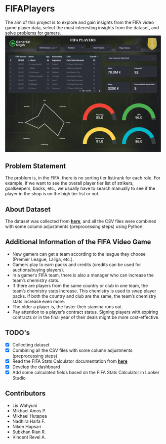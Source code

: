 # FIFAPlayers
The aim of this project is to explore and gain insights from the FIFA video game player data, select the most interesting insights from the dataset, and solve problems for gamers.
![FIFA Players Dashboard](DashboardInterface.png)

## Problem Statement
The problem is, in the FIFA, there is no sorting tier list/rank for each role. For example, if we want to see the overall player tier list of strikers, goalkeepers, backs, etc., we usually have to search manually to see if the player in the shop is on the high tier list or not.

## About Dataset
The dataset was collected from [**here**](https://www.kaggle.com/datasets/bryanb/fifa-player-stats-database), and all the CSV files were combined with some column adjustments (preprocessing steps) using Python.

## Additional Information of the FIFA Video Game
- New gamers can get a team according to the league they choose (Premier League, Laliga, etc.).
- Gamers play to earn packs and credits (credits can be used for auctions/buying players).
- In a gamer’s FIFA team, there is also a manager who can increase the team’s chemistry stats.
- If there are players from the same country or club in one team, the team’s chemistry stats increase. This chemistry is used to swap player packs. If both the country and club are the same, the team’s chemistry stats increase even more.
- The older a player is, the faster their stamina runs out.
- Pay attention to a player’s contract status. Signing players with expiring contracts or in the final year of their deals might be more cost-effective.

## TODO's
- [x] Collecting dataset
- [x] Combining all the CSV files with some column adjustments (preprocessing steps)
- [x] Read the FIFA Stats Calculator documentation from [**here**](https://www.futbin.com/stats-calculator)
- [x] Develop the dashboard  
- [x] Add some calculated fields based on the FIFA Stats Calculator in Looker Studio

## Contributors
- Lis Wahyuni
- Mikhael Amos P.
- Mikhael Hutapea
- Nadhira Haifa F.
- Niken Hapsari
- Subkhan Rian R.
- Vincent Revel A.
